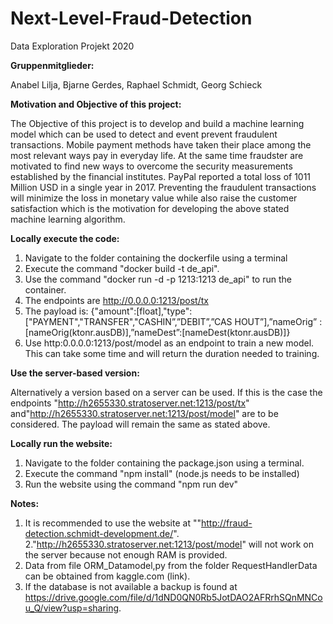 # Next-Level-Fraud-Detection
Data Exploration Projekt 2020

**Gruppenmitglieder:**

Anabel Lilja, 
Bjarne Gerdes, 
Raphael Schmidt, 
Georg Schieck

**Motivation and Objective of this project:**

The Objective of this project is to develop and build a machine learning model which can be used to
detect and event prevent fraudulent transactions. Mobile payment methods have taken their place among the
most relevant ways pay in everyday life. At the same time fraudster are motivated to find new ways to overcome the
security measurements established by the financial institutes. PayPal reported a total loss of 1011 Million USD 
in a single year in 2017. Preventing the fraudulent transactions will minimize the loss in monetary value while also
raise the customer satisfaction which is the motivation for developing the above stated machine learning algorithm.

**Locally execute the code:**

1. Navigate to the folder containing the dockerfile using a terminal
2. Execute the command "docker build -t de_api".
3. Use the command "docker run -d -p 1213:1213 de_api" to run the container.
4. The endpoints are http://0.0.0.0:1213/post/tx
5. The payload is: {"amount":[float],"type":["PAYMENT","TRANSFER","CASHIN”,”DEBIT”,”CAS HOUT”],”nameOrig” :[nameOrig(ktonr.ausDB)],”nameDest”:[nameDest(ktonr.ausDB)]}
6. Use  http:0.0.0.0:1213/post/model  as  an  endpoint  to train a new model. This can take some time and will return the duration needed to training.

**Use the server-based version:**

Alternatively a version based on a server can be used. If this is the case the endpoints "http://h2655330.stratoserver.net:1213/post/tx"   and"http://h2655330.stratoserver.net:1213/post/model" are to be considered. The payload will remain the same as stated above.

**Locally run the website:**

1. Navigate to the folder containing the package.json using a terminal.
2. Execute the command "npm install" (node.js needs to be installed)
3. Run the website using the command "npm run dev"

**Notes:**

1. It is recommended to use the website at ""http://fraud-detection.schmidt-development.de/".
2."http://h2655330.stratoserver.net:1213/post/model" will not work on the server because not enough RAM is provided.
3. Data from file ORM_Datamodel,py from the folder RequestHandlerData can be obtained from kaggle.com (link).
4. If the database is not available a backup is found at https://drive.google.com/file/d/1dND0QN0Rb5JotDAO2AFRrhSQnMNCou_Q/view?usp=sharing.

